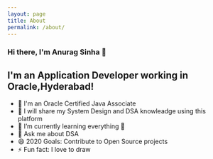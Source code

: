 ```yaml
---
layout: page
title: About
permalink: /about/
---
```


### Hi there, I'm Anurag Sinha 👋

## I'm an Application Developer working in Oracle,Hyderabad!
- 🥅 I'm an Oracle Certified Java Associate 
- 🔭 I will share my System Design and DSA knowleadge using this platform
- 🌱 I’m currently learning everything 🤣
- 💬 Ask me about DSA
- 😄 2020 Goals: Contribute to Open Source projects
- ⚡ Fun fact: I love to draw

